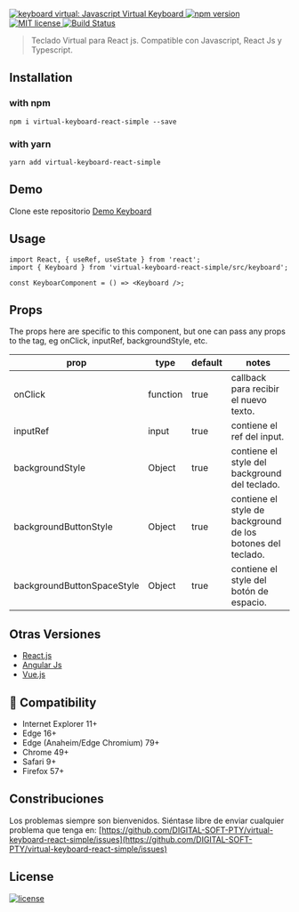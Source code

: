 <link rel="stylesheet" href="https://use.fontawesome.com/releases/v5.14.0/css/all.css" integrity="sha384-HzLeBuhoNPvSl5KYnjx0BT+WB0QEEqLprO+NBkkk5gbc67FTaL7XIGa2w1L0Xbgc" crossorigin="anonymous">

<p>
  <a href="https://github.com/DIGITAL-SOFT-PTY/virtual-keyboard-react-simple/blob/main/resources/teclado-virtual.png">
	<img alt="keyboard virtual: Javascript Virtual Keyboard" src="https://github.com/DIGITAL-SOFT-PTY/virtual-keyboard-react-simple/blob/main/resources/teclado-virtual.png">
  </a>

  <a href="https://www.npmjs.com/package/virtual-keyboard-react-simple">
    <img src="https://github.com/DIGITAL-SOFT-PTY/virtual-keyboard-react-simple/blob/main/resources/npm.svg" alt="npm version">
  </a>
	
  <a href="https://github.com/DIGITAL-SOFT-PTY/virtual-keyboard-react-simple/blob/main/LICENSE">
    <img src="https://github.com/DIGITAL-SOFT-PTY/virtual-keyboard-react-simple/blob/main/resources/license.svg" alt="MIT license">
  </a>

  <a href="https://github.com/DIGITAL-SOFT-PTY/virtual-keyboard-react-simple/actions">
     <img alt="Build Status" src="https://github.com/DIGITAL-SOFT-PTY/virtual-keyboard-react-simple/blob/main/resources/build.svg" />
  </a>
</p>
<blockquote>Teclado Virtual para React js. Compatible con Javascript, React Js y Typescript.</blockquote>

## <i class="fas fa-circle"></i> Installation 
### <i class="fas fa-terminal"></i> with npm
``` 
npm i virtual-keyboard-react-simple --save
``` 
### <i class="fas fa-terminal"></i> with yarn
``` 
yarn add virtual-keyboard-react-simple
``` 

## <i class="fas fa-terminal"></i> Demo
Clone este repositorio [Demo Keyboard](https://github.com/DIGITAL-SOFT-PTY/demo-keyboard-react)

## <i class="fas fa-code"></i> Usage
``` 
import React, { useRef, useState } from 'react';
import { Keyboard } from 'virtual-keyboard-react-simple/src/keyboard';

const KeyboarComponent = () => <Keyboard />;
``` 

## <i class="fas fa-keyboard"></i> Props
The props here are specific to this component, but one can pass any props to the tag, eg onClick, inputRef, backgroundStyle, etc.

prop                          | type     | default      | notes                                                                                   |
| --------------------------- | -------- | ------------ | --------------------------------------------------------------------------------------- |
| onClick                     | function | true         | callback para recibir el nuevo texto.                                                   |
| inputRef                    | input    | true         | contiene el ref del input.                                                              |
| backgroundStyle             | Object   | true         | contiene el style del background del teclado.                                           |
| backgroundButtonStyle       | Object   | true         | contiene el style de background de los botones   del teclado.                           |
| backgroundButtonSpaceStyle  | Object   | true         | contiene el style del botón de espacio.                                                 |

## <i class="fas fa-code-branch"></i> Otras Versiones
- [React.js](https://github.com/hodgef/react-simple-keyboard)
- [Angular Js](https://github.com/parwinder-singh/virtual-keyboard)
- [Vue.js](https://github.com/martywallace/vue-keyboard)


## 🎯 Compatibility
- Internet Explorer 11+
- Edge 16+
- Edge (Anaheim/Edge Chromium) 79+
- Chrome 49+
- Safari 9+
- Firefox 57+

<!-- > Note: If you don't want to support old browsers, you can use the Modern Browsers bundle ([index.modern.js](https://github.com/hodgef/simple-keyboard/blob/master/build)). -->

## <i class="fas fa-check"></i> Constribuciones

Los problemas siempre son bienvenidos. Siéntase libre de enviar cualquier problema que tenga en:
[https://github.com/DIGITAL-SOFT-PTY/virtual-keyboard-react-simple/issues](https://github.com/DIGITAL-SOFT-PTY/virtual-keyboard-react-simple/issues)

## <i class="fas fa-star"></i> License
[![license](https://github.com/DIGITAL-SOFT-PTY/virtual-keyboard-react-simple/blob/main/resources/license.svg?style=flat-square)](https://github.com/DIGITAL-SOFT-PTY/virtual-keyboard-react-simple/blob/main/LICENSE)
